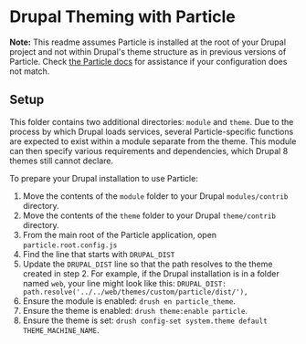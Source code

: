 # Drupal Theming with Particle

**Note:** This readme assumes Particle is installed at the root of your Drupal
project and not within Drupal's theme structure as in previous versions of
Particle. Check [the Particle docs](https://phase2.gitbook.io/frontend/) for
assistance if your configuration does not match.

## Setup

This folder contains two additional directories: `module` and `theme`. Due to
the process by which Drupal loads services, several Particle-specific functions
are expected to exist within a module separate from the theme. This module can
then specify various requirements and dependencies, which Drupal 8 themes still
cannot declare.

To prepare your Drupal installation to use Particle:

1. Move the contents of the `module` folder to your Drupal `modules/contrib` directory.
1. Move the contents of the `theme` folder to your Drupal `theme/contrib` directory.
1. From the main root of the Particle application, open `particle.root.config.js`
1. Find the line that starts with `DRUPAL_DIST`
1. Update the `DRUPAL_DIST` line so that the path resolves to the theme created in step 2.
  For example, if the Drupal installation is in a folder named `web`, your line might look like this:
  `DRUPAL_DIST: path.resolve('../../web/themes/custom/particle/dist/'),`
1. Ensure the module is enabled: `drush en particle_theme`.
1. Ensure the theme is enabled: `drush theme:enable particle`.
1. Ensure the theme is set: `drush config-set system.theme default THEME_MACHINE_NAME`.

